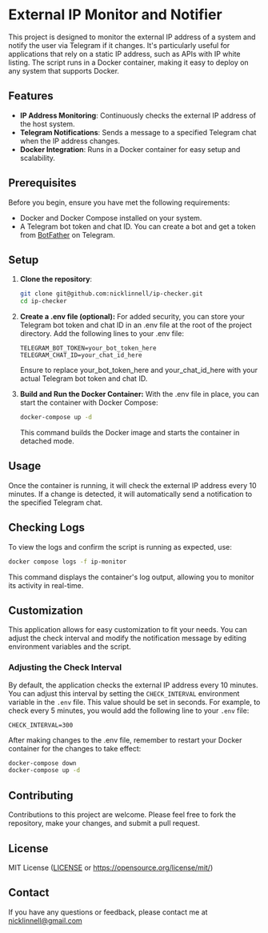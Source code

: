 # External IP Monitor and Notifier

This project is designed to monitor the external IP address of a system and
notify the user via Telegram if it changes. It's particularly useful for
applications that rely on a static IP address, such as APIs with IP
white listing. The script runs in a Docker container, making it easy to deploy
on any system that supports Docker.

## Features

- **IP Address Monitoring**: Continuously checks the external IP address of the host system.
- **Telegram Notifications**: Sends a message to a specified Telegram chat when the IP address changes.
- **Docker Integration**: Runs in a Docker container for easy setup and scalability.

## Prerequisites

Before you begin, ensure you have met the following requirements:

- Docker and Docker Compose installed on your system.
- A Telegram bot token and chat ID. You can create a bot and get a token from
  [BotFather](https://t.me/botfather) on Telegram.

## Setup

1.  **Clone the repository**:

    ```bash copy
    git clone git@github.com:nicklinnell/ip-checker.git
    cd ip-checker
    ```

1.  **Create a .env file (optional):**
    For added security, you can store your Telegram bot token and chat ID in an .env
    file at the root of the project directory. Add the following lines to your .env file:

    ```text copy
    TELEGRAM_BOT_TOKEN=your_bot_token_here
    TELEGRAM_CHAT_ID=your_chat_id_here
    ```

    Ensure to replace your_bot_token_here and your_chat_id_here with your actual
    Telegram bot token and chat ID.

1.  **Build and Run the Docker Container:**
    With the .env file in place, you can start the container with Docker Compose:
    ```bash copy
    docker-compose up -d
    ```
    This command builds the Docker image and starts the container in detached mode.

## Usage

Once the container is running, it will check the external IP address every 10
minutes. If a change is detected, it will automatically send a notification to
the specified Telegram chat.

## Checking Logs

To view the logs and confirm the script is running as expected, use:

```bash copy
docker compose logs -f ip-monitor
```

This command displays the container's log output, allowing you to monitor its
activity in real-time.

## Customization

This application allows for easy customization to fit your needs. You can
adjust the check interval and modify the notification message by editing
environment variables and the script.

### Adjusting the Check Interval

By default, the application checks the external IP address every 10 minutes. You
can adjust this interval by setting the `CHECK_INTERVAL` environment variable in
the `.env` file. This value should be set in seconds. For example, to check
every 5 minutes, you would add the following line to your `.env` file:

```text copy
CHECK_INTERVAL=300
```

After making changes to the .env file, remember to restart your Docker container
for the changes to take effect:

```bash copy
docker-compose down
docker-compose up -d
```

## Contributing

Contributions to this project are welcome. Please feel free to fork the
repository, make your changes, and submit a pull request.

## License

MIT License ([LICENSE](LICENSE) or <https://opensource.org/license/mit/>)

## Contact

If you have any questions or feedback, please contact me at nicklinnell@gmail.com

